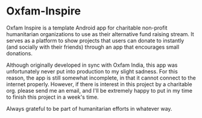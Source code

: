 # Oxfam-Inspire

Oxfam Inspire is a template Android app for charitable non-profit humanitarian organizations to use as their alternative fund raising stream. It serves as a platform to show projects that users can donate to instantly (and socially with their friends) through an app that encourages small donations.

Although originally developed in sync with Oxfam India, this app was unfortunately never put into production to my slight sadness. For this reason, the app is still somewhat incomplete, in that it cannot connect to the internet properly. However, if there is interest in this project by a charitable org. please send me an email, and I'll be extremely happy to put in my time to finish this project in a week's time.

Always grateful to be part of humanitarian efforts in whatever way.
